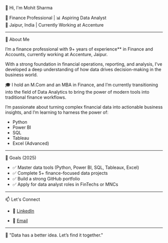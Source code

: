 👋 Hi, I'm Mohit Sharma

💼 Finance Professional | 📊 Aspiring Data Analyst  
📍 Jaipur, India | Currently Working at Accenture

---

🧾 About Me

I’m a finance professional with 9+ years of experience** in Finance and Accounts, currently working at Accenture, Jaipur.
  
With a strong foundation in financial operations, reporting, and analysis, I’ve developed a deep understanding of how data drives decision-making in the business world.

🎓 I hold an M.Com and an MBA in Finance, and I’m currently transitioning into the field of Data Analytics to bring the power of modern tools into traditional finance workflows.

I’m passionate about turning complex financial data into actionable business insights, and I’m learning to harness the power of:
- Python
- Power BI
- SQL
- Tableau
- Excel (Advanced)

---

🚀 Goals (2025)
- ✅ Master data tools (Python, Power BI, SQL, Tableaux, Excel)
- ✅ Complete 5+ finance-focused data projects
- ✅ Build a strong GitHub portfolio
- ✅ Apply for data analyst roles in FinTechs or MNCs

---

📫 Let's Connect

- 💼 [LinkedIn](https://www.linkedin.com/in/mohit-sharma-4a9688289?utm_source=share&utm_campaign=share_via&utm_content=profile&utm_medium=android_app)

- 📧 [Email](mailto:mohit20195@gmail.com)

---

💬 "Data has a better idea. Let’s find it together."

